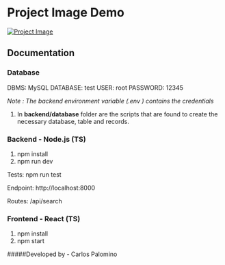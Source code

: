 # Project Image Demo

<a href="https://ibb.co/VJY73vD"><img src="https://i.ibb.co/VJY73vD/Captura-de-pantalla-2022-01-22-130230.png" alt="Project Image" border="0"></a>

## Documentation

### Database

DBMS: MySQL
DATABASE: test
USER: root
PASSWORD: 12345

*Note : The backend environment variable (.env ) contains the credentials*

1. In **backend/database** folder are the scripts that are found to create the necessary database, table and records.

### Backend - Node.js (TS)

1.  npm install
2.  npm run dev

Tests:  npm run test

Endpoint: http://localhost:8000

Routes: /api/search

### Frontend - React (TS)
1.  npm install
2.  npm start

#####Developed by - Carlos Palomino